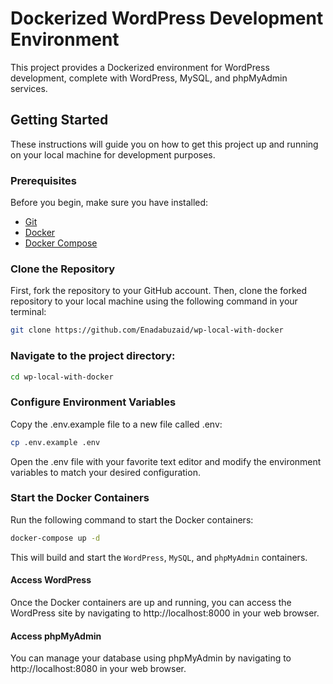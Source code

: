 # Dockerized WordPress Development Environment

This project provides a Dockerized environment for WordPress development, complete with WordPress, MySQL, and phpMyAdmin services.

## Getting Started

These instructions will guide you on how to get this project up and running on your local machine for development purposes.

### Prerequisites

Before you begin, make sure you have installed:

- [Git](https://git-scm.com/downloads)
- [Docker](https://docs.docker.com/get-docker/)
- [Docker Compose](https://docs.docker.com/compose/install/)

### Clone the Repository

First, fork the repository to your GitHub account. Then, clone the forked repository to your local machine using the following command in your terminal:

```bash
git clone https://github.com/Enadabuzaid/wp-local-with-docker
```


### Navigate to the project directory:
```bash
cd wp-local-with-docker
```

### Configure Environment Variables
Copy the .env.example file to a new file called .env:
```bash
cp .env.example .env
```

Open the .env file with your favorite text editor and modify the environment variables to match your desired configuration.


### Start the Docker Containers
Run the following command to start the Docker containers:
```bash
docker-compose up -d
```


This will build and start the ```WordPress```, ```MySQL```, and ```phpMyAdmin``` containers.

#### Access WordPress

Once the Docker containers are up and running, you can access the WordPress site by navigating to http://localhost:8000 in your web browser.

#### Access phpMyAdmin

You can manage your database using phpMyAdmin by navigating to http://localhost:8080 in your web browser.
